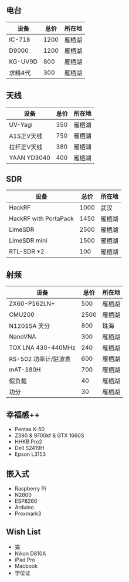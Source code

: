 ## 电台

| 设备                         |  总价    | 所在地       |
|------------------------------|---------|------------|
| IC-718         			  | 1200     | 雁栖湖 |
| D9000                 	  | 1200     | 雁栖湖 |
| KG-UV9D                     | 800      | 雁栖湖 |
| 求精4代                     | 300      | 雁栖湖 |


## 天线


| 设备                         |  总价    | 所在地  |
|-----------------------------|---------|---------|
| UV-Yagi                     | 350     | 雁栖湖 |
| A1S正V天线                   | 750     | 雁栖湖 |
| 拉杆正V天线                  | 380     | 雁栖湖 |
| YAAN YD3040                  | 400     | 雁栖湖 |


## SDR


| 设备                         |总价    | 所在地 |
|------------------------------|------|---------|
| HackRF                       |1000  | 武汉    |
| HackRF with PortaPack        |1450   | 雁栖湖  |
| LimeSDR                      |2500  | 雁栖湖  |
| LimeSDR mini                 |1500  | 雁栖湖  |
| RTL-SDR *2                   |100   | 雁栖湖  |


## 射频


| 设备                         |总价    | 所在地  |
|-----------------------------|------|-----------|
| ZX60-P162LN+     |500   | 雁栖湖 |
| CMU200                      |2500  | 雁栖湖 |
| N1201SA 天分                |800  | 珠海 |
| NanoVNA                     |300  | 雁栖湖 |
| TOX LNA 430-440MHz          |240  | 雁栖湖 |
| RS-502 功率计/驻波表   |600  | 雁栖湖 |
| mAT-180H                    |700  | 雁栖湖 |
| 假负载   					  |40    | 雁栖湖 |
| 功分					      |30    | 雁栖湖 |


## 幸福感++

 - Pentax K-50
 - Z390 & 9700kf & GTX 1660S
 - HHKB Pro2
 - Dell S2419H
 - Epson L3153


## 嵌入式

 - Raspberry Pi
 - N2800
 - ESP8266
 - Arduino
 - Proxmark3


## Wish List

 - 猫
 - Nikon D810A
 - iPad Pro
 - Macbook
 - 学位证
